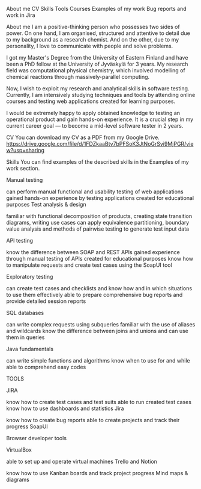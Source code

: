 About me
CV
Skills
Tools
Courses
Examples of my work
Bug reports and work in Jira

About me
I am a positive-thinking person who possesses two sides of power. On one hand, I am organised, structured and attentive to detail due to my background as a research chemist. And on the other, due to my personality, I love to communicate with people and solve problems.

I got my Master's Degree from the University of Eastern Finland and have been a PhD fellow at the University of Jyväskylä for 3 years. My research field was computational physical chemistry, which involved modelling of chemical reactions through massively-parallel computing.

Now, I wish to exploit my research and analytical skills in software testing. Currently, I am intensively studying techniques and tools by attending online courses and testing web applications created for learning purposes.

I would be extremely happy to apply obtained knowledge to testing an operational product and gain hands-on experience. It is a crucial step in my current career goal — to become a mid-level software tester in 2 years.

CV
You can download my CV as a PDF from my Google Drive.
https://drive.google.com/file/d/1FDZkaaBtv7bPFSoK3JtNoGrSvi9MjPGR/view?usp=sharing

Skills
You can find examples of the described skills in the Examples of my work section.

Manual testing

can perform manual functional and usability testing of web applications
gained hands-on experience by testing applications created for educational purposes
Test analysis & design

familiar with functional decomposition of products, creating state transition diagrams, writing use cases
can apply equivalence partitioning, boundary value analysis and methods of pairwise testing to generate test input data

API testing

know the difference between SOAP and REST APIs
gained experience through manual testing of APIs created for educational purposes
know how to manipulate requests and create test cases using the SoapUI tool

Exploratory testing

can create test cases and checklists and know how and in which situations to use them effectively
able to prepare comprehensive bug reports and provide detailed session reports

SQL databases

can write complex requests using subqueries
familiar with the use of aliases and wildcards
know the difference between joins and unions and can use them in queries

Java fundamentals

can write simple functions and algorithms
know when to use for and while
able to comprehend easy codes

TOOLS

JIRA

know how to create test cases and test suits
able to run created test cases
know how to use dashboards and statistics
Jira

know how to create bug reports
able to create projects and track their progress
SoapUI

Browser developer tools

VirtualBox

able to set up and operate virtual machines
Trello and Notion

know how to use Kanban boards and track project progress
Mind maps & diagrams




